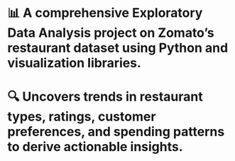 # 📊 A comprehensive Exploratory Data Analysis project on Zomato’s restaurant dataset using Python and visualization libraries.  
# 🔍 Uncovers trends in restaurant types, ratings, customer preferences, and spending patterns to derive actionable insights.

